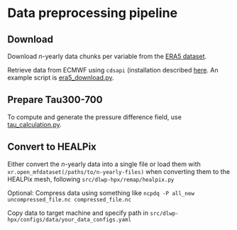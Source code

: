 # Data preprocessing pipeline

## Download

Download $n$-yearly data chunks per variable from the [ERA5 dataset](https://cds.climate.copernicus.eu/cdsapp#!/search?type=dataset&text=era5).

Retrieve data from ECMWF using `cdsapi` (installation described [here](https://confluence.ecmwf.int/display/CKB/How+to+download+ERA5]). An example script is [era5_download.py](era5_download.py).

## Prepare Tau300-700

To compute and generate the pressure difference field, use [tau_calculation.py](tau_calculation.py).

## Convert to HEALPix

Either convert the $n$-yearly data into a single file or load them with `xr.open_mfdataset(/paths/to/n-yearly-files)` when converting them to the HEALPix mesh, following `src/dlwp-hpx/remap/healpix.py`

Optional: Compress data using something like `ncpdq -P all_new uncompressed_file.nc compressed_file.nc`

Copy data to target machine and specify path in `src/dlwp-hpx/configs/data/your_data_configs.yaml`
